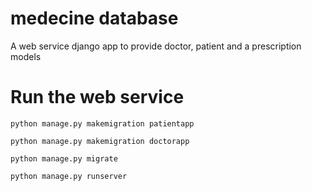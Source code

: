 # medecine database
A web service django app to provide doctor, patient and a prescription models

# Run the web service

```
python manage.py makemigration patientapp

python manage.py makemigration doctorapp

python manage.py migrate

python manage.py runserver
```
